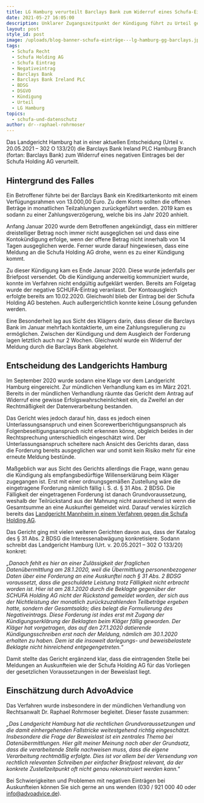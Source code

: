 ```yaml
---
title: LG Hamburg verurteilt Barclays Bank zum Widerruf eines Schufa-Eintrages
date: 2021-05-27 16:05:00
description: Unklarer Zugangszeitpunkt der Kündigung führt zu Urteil gegen Barclays Bank.
layout: post
style_id: post
image: /uploads/blog-banner-schufa-einträge---lg-hamburg-gg-barclays.jpg
tags:
  - Schufa Recht
  - Schufa Holding AG
  - Schufa Eintrag
  - Negativeintrag
  - Barclays Bank
  - Barclays Bank Ireland PLC
  - BDSG
  - DSGVO
  - Kündigung
  - Urteil
  - LG Hamburg
topics:
  - schufa-und-datenschutz
author: dr--raphael-rohrmoser
---
```

Das Landgericht Hamburg hat in einer aktuellen Entscheidung (Urteil v. 20.05.2021 – 302 O 133/20) die Barclays Bank Ireland PLC Hamburg Branch (fortan: Barclays Bank) zum Widerruf eines negativen Eintrages bei der Schufa Holding AG verurteilt.

## **Hintergrund des Falles**

Ein Betroffener führte bei der Barclays Bank ein Kreditkartenkonto mit einem Verfügungsrahmen von 13.000,00 Euro. Zu dem Konto sollten die offenen Beträge in monatlichen Teilzahlungen zurückgeführt werden. 2019 kam es sodann zu einer Zahlungsverzögerung, welche bis ins Jahr 2020 anhielt.

Anfang Januar 2020 wurde dem Betroffenen angekündigt, dass ein mittlerer dreistelliger Betrag noch immer nicht ausgeglichen sei und dass eine Kontokündigung erfolge, wenn der offene Betrag nicht innerhalb von 14 Tagen ausgeglichen werde. Ferner wurde darauf hingewiesen, dass eine Meldung an die Schufa Holding AG drohe, wenn es zu einer Kündigung kommt.

Zu dieser Kündigung kam es Ende Januar 2020. Diese wurde jedenfalls per Briefpost versendet. Ob die Kündigung anderweitig kommuniziert wurde, konnte im Verfahren nicht endgültig aufgeklärt werden. Bereits am Folgetag wurde der negative SCHUFA-Eintrag veranlasst. Der Kontoausgleich erfolgte bereits am 10.02.2020. Gleichwohl blieb der Eintrag bei der Schufa Holding AG bestehen. Auch au&szlig;ergerichtlich konnte keine Lösung gefunden werden.

Eine Besonderheit lag aus Sicht des Klägers darin, dass dieser die Barclays Bank im Januar mehrfach kontaktierte, um eine Zahlungsregulierung zu ermöglichen. Zwischen der Kündigung und dem Ausgleich der Forderung lagen letztlich auch nur 2 Wochen. Gleichwohl wurde ein Widerruf der Meldung durch die Barclays Bank abgelehnt.

## **Entscheidung des Landgerichts Hamburg**

Im September 2020 wurde sodann eine Klage vor dem Landgericht Hamburg eingereicht. Zur mündlichen Verhandlung kam es im März 2021. Bereits in der mündlichen Verhandlung räumte das Gericht dem Antrag auf Widerruf eine gewisse Erfolgswahrscheinlichkeit ein, da Zweifel an der Rechtmä&szlig;igkeit der Datenverarbeitung bestanden.

Das Gericht wies jedoch darauf hin, dass es jedoch einen Unterlassungsanspruch und einen Scorewertberichtigungsanspruch als Folgenbeseitigungsanspruch nicht erkennen könne, obgleich beides in der Rechtsprechung unterschiedlich eingeschätzt wird. Der Unterlassungsanspruch scheitere nach Ansicht des Gerichts daran, dass die Forderung bereits ausgeglichen war und somit kein Risiko mehr für eine erneute Meldung bestünde.

Ma&szlig;geblich war aus Sicht des Gerichts allerdings die Frage, wann genau die Kündigung als empfangsbedürftige Willenserklärung beim Kläger zugegangen ist. Erst mit einer ordnungsgemä&szlig;en Zustellung wäre die eingetragene Forderung nämlich fällig i. S. d. &sect; 31 Abs. 2 BDSG. Die Fälligkeit der eingetragenen Forderung ist danach Grundvoraussetzung, weshalb der Teilrückstand aus der Mahnung nicht ausreichend ist wenn die Gesamtsumme an eine Auskunftei gemeldet wird. Darauf verwies kürzlich bereits das [Landgericht Mannheim in einem Verfahren gegen die Schufa Holding AG](https://advoadvice.de/blog/lg-mannheim-schufa-holding-ag-muss-negativeintrag-nach-online-gl%C3%BCckspiel-l%C3%B6schen/).&nbsp;

Das Gericht ging mit vielen weiteren Gerichten davon aus, dass der Katalog des &sect; 31 Abs. 2 BDSG die Interessenabwägung konkretisiere. Sodann schreibt das Landgericht Hamburg (Urt. v. 20.05.2021 – 302 O 133/20) konkret:

*„Danach fehlt es hier an einer Zulässigkeit der fraglichen Datenübermittlung am 28.1.2020, weil die Übermittlung personenbezogener Daten über eine Forderung an eine Auskunftei nach &sect; 31 Abs. 2 BDSG voraussetzt, dass die geschuldete Leistung trotz Fälligkeit nicht erbracht worden ist. Hier ist am 28.1.2020 durch die Beklagte gegenüber der SCHUFA Holding AG nicht der Rückstand gemeldet worden, der sich aus der Nichtleistung der monatlich zurückzuzahlenden Teilbeträge ergeben hatte, sondern der Gesamtsaldo; dies belegt die Formulierung des Negativeintrags. Diese Forderung ist indes erst mit Zugang der Kündigungserklärung der Beklagten beim Kläger fällig geworden. Der Kläger hat vorgetragen, das auf den 27.1.2020 datierende Kündigungsschreiben erst nach der Meldung, nämlich am 30.1.2020 erhalten zu haben. Dem ist die insoweit darlegungs- und beweisbelastete Beklagte nicht hinreichend entgegengetreten.“*

Damit stellte das Gericht ergänzend klar, dass die eintragenden Stelle bei Meldungen an Auskunfteien wie der Schufa Holding AG für das Vorliegen der gesetzlichen Voraussetzungen in der Beweislast liegt.

## **Einschätzung durch AdvoAdvice**

Das Verfahren wurde insbesondere in der mündlichen Verhandlung von Rechtsanwalt Dr. Raphael Rohrmoser begleitet. Dieser fasste zusammen:

*„Das Landgericht Hamburg hat die rechtlichen Grundvoraussetzungen und die damit einhergehenden Fallstricke weitestgehend richtig eingeschätzt. Insbesondere die Frage der Beweislast ist ein zentrales Thema bei Datenübermittlungen. Hier gilt meiner Meinung nach aber der Grundsatz, dass die verarbeitende Stelle nachweisen muss, dass die eigene Verarbeitung rechtmä&szlig;ig erfolgte. Dies ist vor allem bei der Versendung von rechtlich relevanten Schreiben per einfacher Briefpost relevant, da der konkrete Zustellzeitpunkt oft nicht genau rekonstruiert werden kann."*

Bei Schwierigkeiten und Problemen mit negativen Einträgen bei Auskunfteien können Sie sich gerne an uns wenden (030 / 921 000 40 oder info@advoadvice.de).&nbsp;

